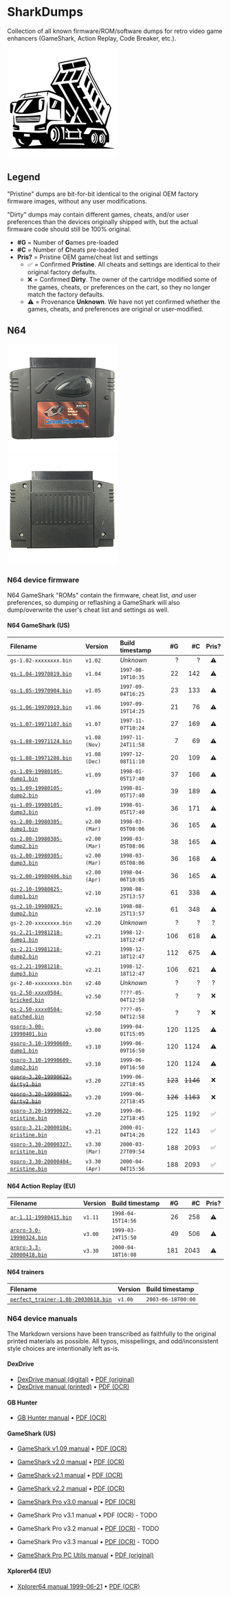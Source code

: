 # SharkDumps

Collection of all known firmware/ROM/software dumps for retro video game enhancers (GameShark, Action Replay, Code Breaker, etc.).

![Dump truck icon](/assets/icons/dump-truck-256.png)

## Legend

"Pristine" dumps are bit-for-bit identical to the original OEM factory firmware images, without any user modifications.

"Dirty" dumps may contain different games, cheats, and/or user preferences than the devices originally shipped with, but the actual firmware code should still be 100% original.

- __#G__ = Number of **G**ames pre-loaded
- __#C__ = Number of **C**heats pre-loaded
- __Pris?__ = Pristine OEM game/cheat list and settings
    - ✅ = Confirmed **Pristine**. All cheats and settings are identical to their original factory defaults.
    - ❌ = Confirmed **Dirty**. The owner of the cartridge modified some of the games, cheats, or preferences on the cart, so they no longer match the factory defaults.
    - ⚠️ = Provenance **Unknown**. We have not yet confirmed whether the games, cheats, and preferences are original or user-modified.

## N64

![GameShark v2.x front photo](/assets/photos/gs2x-front-512.png) ![GameShark v2.x rear photo](/assets/photos/gs2x-rear-512.png)

### N64 device firmware

N64 GameShark "ROMs" contain the firmware, cheat list, _and_ user preferences, so dumping or reflashing a GameShark will also dump/overwrite the user's cheat list and settings as well.

#### N64 GameShark (US)

| Filename                                 | Version       | Build timestamp    | #G      | #C       | Pris? |
|:---------------------------------------- |:------------- |:------------------ | -------:| --------:|:-----:|
|    `gs-1.02-xxxxxxxx.bin`                | `v1.02`       | _Unknown_          |     ?   |      ?   | ⚠️     |
|   [`gs-1.04-19970819.bin`][]             | `v1.04`       | `1997-08-19T10:35` |    22   |    142   | ⚠️     |
|   [`gs-1.05-19970904.bin`][]             | `v1.05`       | `1997-09-04T16:25` |    23   |    133   | ⚠️     |
|   [`gs-1.06-19970919.bin`][]             | `v1.06`       | `1997-09-19T14:25` |    21   |     76   | ⚠️     |
|   [`gs-1.07-19971107.bin`][]             | `v1.07`       | `1997-11-07T10:24` |    27   |    169   | ⚠️     |
|   [`gs-1.08-19971124.bin`][]             | `v1.08 (Nov)` | `1997-11-24T11:58` |     7   |     69   | ⚠️     |
|   [`gs-1.08-19971208.bin`][]             | `v1.08 (Dec)` | `1997-12-08T11:10` |    20   |    109   | ⚠️     |
|   [`gs-1.09-19980105-dump1.bin`][]       | `v1.09`       | `1998-01-05T17:40` |    37   |    166   | ⚠️     |
|   [`gs-1.09-19980105-dump2.bin`][]       | `v1.09`       | `1998-01-05T17:40` |    39   |    189   | ⚠️     |
|   [`gs-1.09-19980105-dump3.bin`][]       | `v1.09`       | `1998-01-05T17:40` |    36   |    171   | ⚠️     |
|   [`gs-2.00-19980305-dump1.bin`][]       | `v2.00 (Mar)` | `1998-03-05T08:06` |    36   |    165   | ⚠️     |
|   [`gs-2.00-19980305-dump2.bin`][]       | `v2.00 (Mar)` | `1998-03-05T08:06` |    38   |    165   | ⚠️     |
|   [`gs-2.00-19980305-dump3.bin`][]       | `v2.00 (Mar)` | `1998-03-05T08:06` |    36   |    168   | ⚠️     |
|   [`gs-2.00-19980406.bin`][]             | `v2.00 (Apr)` | `1998-04-06T10:05` |    36   |    165   | ⚠️     |
|   [`gs-2.10-19980825-dump1.bin`][]       | `v2.10`       | `1998-08-25T13:57` |    61   |    338   | ⚠️     |
|   [`gs-2.10-19980825-dump2.bin`][]       | `v2.10`       | `1998-08-25T13:57` |    61   |    348   | ⚠️     |
|    `gs-2.20-xxxxxxxx.bin`                | `v2.20`       | _Unknown_          |     ?   |      ?   | ?     |
|   [`gs-2.21-19981218-dump1.bin`][]       | `v2.21`       | `1998-12-18T12:47` |   106   |    618   | ⚠️     |
|   [`gs-2.21-19981218-dump2.bin`][]       | `v2.21`       | `1998-12-18T12:47` |   112   |    675   | ⚠️     |
|   [`gs-2.21-19981218-dump3.bin`][]       | `v2.21`       | `1998-12-18T12:47` |   106   |    621   | ⚠️     |
|    `gs-2.40-xxxxxxxx.bin`                | `v2.40`       | _Unknown_          |     ?   |      ?   | ?     |
|   [`gs-2.50-xxxx0504-bricked.bin`][]     | `v2.50`       | `????-05-04T12:58` |     ?   |      ?   | ❌     |
|   [`gs-2.50-xxxx0504-patched.bin`][]     | `v2.50`       | `????-05-04T12:58` |     ?   |      ?   | ❌     |
|   [`gspro-3.00-19990401.bin`][]          | `v3.00`       | `1999-04-01T15:05` |   120   |   1125   | ⚠️     |
|   [`gspro-3.10-19990609-dump1.bin`][]    | `v3.10`       | `1999-06-09T16:50` |   120   |   1124   | ⚠️     |
|   [`gspro-3.10-19990609-dump2.bin`][]    | `v3.10`       | `1999-06-09T16:50` |   120   |   1124   | ⚠️     |
| ~~[`gspro-3.20-19990622-dirty1.bin`][]~~ | `v3.20`       | `1999-06-22T18:45` | ~~123~~ | ~~1146~~ | ❌     |
| ~~[`gspro-3.20-19990622-dirty2.bin`][]~~ | `v3.20`       | `1999-06-22T18:45` | ~~126~~ | ~~1163~~ | ❌     |
|   [`gspro-3.20-19990622-pristine.bin`][] | `v3.20`       | `1999-06-22T18:45` |   125   |   1192   | ✅     |
|   [`gspro-3.21-20000104-pristine.bin`][] | `v3.21`       | `2000-01-04T14:26` |   122   |   1143   | ✅     |
|   [`gspro-3.30-20000327-pristine.bin`][] | `v3.30 (Mar)` | `2000-03-27T09:54` |   188   |   2093   | ✅     |
|   [`gspro-3.30-20000404-pristine.bin`][] | `v3.30 (Apr)` | `2000-04-04T15:56` |   188   |   2093   | ✅     |

#### N64 Action Replay (EU)

| Filename                     | Version | Build timestamp    | #G   | #C   | Pris? |
|:---------------------------- |:------- |:------------------ | ----:| ----:|:-----:|
| [`ar-1.11-19980415.bin`][]   | `v1.11` | `1998-04-15T14:56` |   26 |  258 | ⚠️     |
| [`arpro-3.0-19990324.bin`][] | `v3.00` | `1999-03-24T15:50` |   49 |  506 | ⚠️     |
| [`arpro-3.3-20000418.bin`][] | `v3.30` | `2000-04-18T16:08` |  181 | 2043 | ⚠️     |

#### N64 trainers

| Filename                                | Version | Build timestamp    |
|:--------------------------------------- |:------- |:------------------ |
| [`perfect_trainer-1.0b-20030618.bin`][] | `v1.0b` | `2003-06-18T00:00` |

[`ar-1.11-19980415.bin`]:              /n64/firmware/ar-1.11-19980415.bin
[`arpro-3.0-19990324.bin`]:            /n64/firmware/arpro-3.0-19990324.bin
[`arpro-3.3-20000418.bin`]:            /n64/firmware/arpro-3.3-20000418.bin
[`gs-1.04-19970819.bin`]:              /n64/firmware/gs-1.04-19970819.bin
[`gs-1.05-19970904.bin`]:              /n64/firmware/gs-1.05-19970904.bin
[`gs-1.06-19970919.bin`]:              /n64/firmware/gs-1.06-19970919.bin
[`gs-1.07-19971107.bin`]:              /n64/firmware/gs-1.07-19971107.bin
[`gs-1.08-19971124.bin`]:              /n64/firmware/gs-1.08-19971124.bin
[`gs-1.08-19971208.bin`]:              /n64/firmware/gs-1.08-19971208.bin
[`gs-1.09-19980105-dump1.bin`]:        /n64/firmware/gs-1.09-19980105-dump1.bin
[`gs-1.09-19980105-dump2.bin`]:        /n64/firmware/gs-1.09-19980105-dump2.bin
[`gs-1.09-19980105-dump3.bin`]:        /n64/firmware/gs-1.09-19980105-dump3.bin
[`gs-2.00-19980305-dump1.bin`]:        /n64/firmware/gs-2.00-19980305-dump1.bin
[`gs-2.00-19980305-dump2.bin`]:        /n64/firmware/gs-2.00-19980305-dump2.bin
[`gs-2.00-19980305-dump3.bin`]:        /n64/firmware/gs-2.00-19980305-dump3.bin
[`gs-2.00-19980406.bin`]:              /n64/firmware/gs-2.00-19980406.bin
[`gs-2.10-19980825-dump1.bin`]:        /n64/firmware/gs-2.10-19980825-dump1.bin
[`gs-2.10-19980825-dump2.bin`]:        /n64/firmware/gs-2.10-19980825-dump2.bin
[`gs-2.21-19981218-dump1.bin`]:        /n64/firmware/gs-2.21-19981218-dump1.bin
[`gs-2.21-19981218-dump2.bin`]:        /n64/firmware/gs-2.21-19981218-dump2.bin
[`gs-2.21-19981218-dump3.bin`]:        /n64/firmware/gs-2.21-19981218-dump3.bin
[`gs-2.50-xxxx0504-bricked.bin`]:      /n64/firmware/gs-2.50-xxxx0504-bricked.bin
[`gs-2.50-xxxx0504-patched.bin`]:      /n64/firmware/gs-2.50-xxxx0504-patched.bin
[`gspro-3.00-19990401.bin`]:           /n64/firmware/gspro-3.00-19990401.bin
[`gspro-3.10-19990609-dump1.bin`]:     /n64/firmware/gspro-3.10-19990609-dump1.bin
[`gspro-3.10-19990609-dump2.bin`]:     /n64/firmware/gspro-3.10-19990609-dump2.bin
[`gspro-3.20-19990622-dirty1.bin`]:    /n64/firmware/gspro-3.20-19990622-dirty1.bin
[`gspro-3.20-19990622-dirty2.bin`]:    /n64/firmware/gspro-3.20-19990622-dirty2.bin
[`gspro-3.20-19990622-pristine.bin`]:  /n64/firmware/gspro-3.20-19990622-pristine.bin
[`gspro-3.21-20000104-pristine.bin`]:  /n64/firmware/gspro-3.21-20000104-pristine.bin
[`gspro-3.30-20000327-pristine.bin`]:  /n64/firmware/gspro-3.30-20000327-pristine.bin
[`gspro-3.30-20000404-pristine.bin`]:  /n64/firmware/gspro-3.30-20000404-pristine.bin
[`perfect_trainer-1.0b-20030618.bin`]: /n64/firmware/perfect_trainer-1.0b-20030618.bin

### N64 device manuals

The Markdown versions have been transcribed as faithfully to the original printed materials as possible. All typos, misspellings, and odd/inconsistent style choices are intentionally left as-is.

#### DexDrive

- [DexDrive manual (digital)](/n64/manuals/n64_dexdrive_manual_digital.md)        • [PDF (original)](/n64/manuals/n64_dexdrive_manual_digital.pdf)
- [DexDrive manual (printed)](/n64/manuals/n64_dexdrive_manual_printed.md)        • [PDF (OCR)](/n64/manuals/n64_dexdrive_manual_printed_ocr.pdf)

#### GB Hunter

- [GB Hunter manual](/n64/manuals/n64_gb_hunter_manual.md)                        • [PDF (OCR)](/n64/manuals/n64_gb_hunter_manual_ocr.pdf)

#### GameShark (US)

- [GameShark v1.09 manual](/n64/manuals/n64_gameshark_v1.09_manual.md)            • [PDF (OCR)](/n64/manuals/n64_gameshark_v1.09_manual_ocr.pdf)
- [GameShark v2.0 manual](/n64/manuals/n64_gameshark_v2.00_manual.md)             • [PDF (OCR)](/n64/manuals/n64_gameshark_v2.00_manual_ocr.pdf)
- [GameShark v2.1 manual](/n64/manuals/n64_gameshark_v2.10_manual.md)             • [PDF (OCR)](/n64/manuals/n64_gameshark_v2.10_manual_ocr.pdf)
- [GameShark v2.2 manual](/n64/manuals/n64_gameshark_v2.20_manual.md)             • [PDF (OCR)](/n64/manuals/n64_gameshark_v2.20_manual_ocr.pdf)
- [GameShark Pro v3.0 manual](/n64/manuals/n64_gameshark_pro_v3.00_manual.md)     • [PDF (OCR)](/n64/manuals/n64_gameshark_pro_v3.00_manual_ocr.pdf)

-  GameShark Pro v3.1 manual                                                      •  PDF (OCR) - TODO
-  GameShark Pro v3.2 manual                                                      • [PDF (OCR)](/n64/manuals/n64_gameshark_pro_v3.20_manual_ocr.pdf) - TODO
-  GameShark Pro v3.3 manual                                                      • [PDF (OCR)](/n64/manuals/n64_gameshark_pro_v3.30_manual_ocr.pdf) - TODO

- [GameShark Pro PC Utils manual](/n64/manuals/n64_gameshark_pro_utils_manual.md) • [PDF (original)](/n64/manuals/n64_gameshark_pro_utils_manual_digital.pdf)

#### Xplorer64 (EU)

- [Xplorer64 manual 1999-06-21](/n64/manuals/xplorer64_19990621_manual.md)        • [PDF (OCR)](/n64/manuals/xplorer64_19990621_manual_ocr.pdf)
